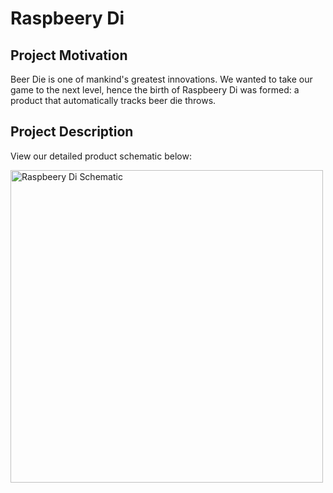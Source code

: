 # Raspbeery Di

## Project Motivation
Beer Die is one of mankind's greatest innovations. We wanted to take our game to the next level, hence the birth of Raspbeery Di was formed: a product that automatically tracks beer die throws.

## Project Description
View our detailed product schematic below:

<img src="https://i.imgur.com/wxw816i.png" height="500" alt="Raspbeery Di Schematic">
